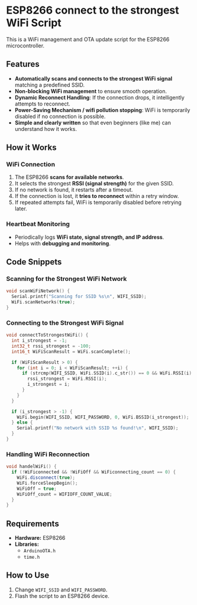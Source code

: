 # ESP8266 connect to the strongest WiFi  Script

This is a WiFi management and OTA update script for the ESP8266 microcontroller.

## Features

- **Automatically scans and connects to the strongest WiFi signal** matching a predefined SSID.
- **Non-blocking WiFi management** to ensure smooth operation.
- **Dynamic Reconnect Handling**: If the connection drops, it intelligently attempts to reconnect.
- **Power-Saving Mechanism / wifi pollution stopping**: WiFi is temporarily disabled if no connection is possible.
- **Simple and clearly written** so that even beginners (like me) can understand how it works.

## How it Works

### WiFi Connection

1. The ESP8266 **scans for available networks**.
2. It selects the strongest **RSSI (signal strength)** for the given SSID.
3. If no network is found, it restarts after a timeout.
4. If the connection is lost, it **tries to reconnect** within a retry window.
5. If repeated attempts fail, WiFi is temporarily disabled before retrying later.

   
### Heartbeat Monitoring

- Periodically logs **WiFi state, signal strength, and IP address**.
- Helps with **debugging and monitoring**.

## Code Snippets

### Scanning for the Strongest WiFi Network
```cpp
void scanWiFiNetwork() {
  Serial.printf("Scanning for SSID %s\n", WIFI_SSID);
  WiFi.scanNetworks(true);
}
```

### Connecting to the Strongest WiFi Signal
```cpp
void connectToStrongestWiFi() {
  int i_strongest = -1;
  int32_t rssi_strongest = -100;
  int16_t WiFiScanResult = WiFi.scanComplete();

  if (WiFiScanResult > 0) {
    for (int i = 0; i < WiFiScanResult; ++i) {
      if (strcmp(WIFI_SSID, WiFi.SSID(i).c_str()) == 0 && WiFi.RSSI(i) > rssi_strongest) {
        rssi_strongest = WiFi.RSSI(i);
        i_strongest = i;
      }
    }
  }

  if (i_strongest > -1) {
    WiFi.begin(WIFI_SSID, WIFI_PASSWORD, 0, WiFi.BSSID(i_strongest));
  } else {
    Serial.printf("No network with SSID %s found!\n", WIFI_SSID);
  }
}
```

### Handling WiFi Reconnection
```cpp
void handelWiFi() {
  if (!WiFiconnected && !WiFiOff && WiFiconnecting_count == 0) {
    WiFi.disconnect(true);
    WiFi.forceSleepBegin();
    WiFiOff = true;
    WiFiOff_count = WIFIOFF_COUNT_VALUE;
  }
}
```

## Requirements

- **Hardware:** ESP8266
- **Libraries:**
  - `ArduinoOTA.h`
  - `time.h`

## How to Use

1. Change `WIFI_SSID` and `WIFI_PASSWORD`.
2. Flash the script to an ESP8266 device.



